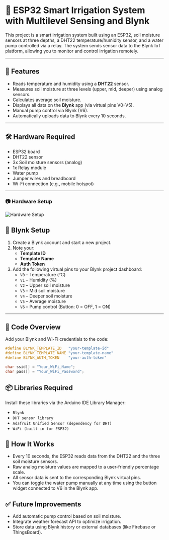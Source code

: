 # 🌱 ESP32 Smart Irrigation System with Multilevel Sensing and Blynk

This project is a smart irrigation system built using an ESP32, soil moisture sensors at three depths, a DHT22 temperature/humidity sensor, and a water pump controlled via a relay. The system sends sensor data to the Blynk IoT platform, allowing you to monitor and control irrigation remotely.

---

## 🚀 Features

-   Reads temperature and humidity using a **DHT22** sensor.
-   Measures soil moisture at three levels (upper, mid, deeper) using analog sensors.
-   Calculates average soil moisture.
-   Displays all data on the **Blynk** app (via virtual pins V0–V5).
-   Manual pump control via Blynk (V6).
-   Automatically uploads data to Blynk every 10 seconds.

---

## 🛠️ Hardware Required

-   ESP32 board
-   DHT22 sensor
-   3x Soil moisture sensors (analog)
-   1x Relay module
-   Water pump
-   Jumper wires and breadboard
-   Wi-Fi connection (e.g., mobile hotspot)

---
### 📷 Hardware Setup
![Hardware Setup](images/hardware-setup.jpg)

## 📲 Blynk Setup

1.  Create a Blynk account and start a new project.
2.  Note your:
    -   **Template ID**
    -   **Template Name**
    -   **Auth Token**
3.  Add the following virtual pins to your Blynk project dashboard:
    -   `V0` – Temperature (°C)
    -   `V1` – Humidity (%)
    -   `V2` – Upper soil moisture
    -   `V3` – Mid soil moisture
    -   `V4` – Deeper soil moisture
    -   `V5` – Average moisture
    -   `V6` – Pump control (Button: 0 = OFF, 1 = ON)

---

## 📄 Code Overview

Add your Blynk and Wi-Fi credentials to the code:

```cpp
#define BLYNK_TEMPLATE_ID   "your-template-id"
#define BLYNK_TEMPLATE_NAME "your-template-name"
#define BLYNK_AUTH_TOKEN    "your-auth-token"

char ssid[] = "Your_WiFi_Name";
char pass[] = "Your_WiFi_Password";
```

## 📦 Libraries Required
Install these libraries via the Arduino IDE Library Manager:
-   `Blynk`
-   `DHT sensor library`
-   `Adafruit Unified Sensor (dependency for DHT)`
-   `WiFi (built-in for ESP32)`

## 🧠 How It Works
-   Every 10 seconds, the ESP32 reads data from the DHT22 and the three soil moisture sensors.
-   Raw analog moisture values are mapped to a user-friendly percentage scale.
-   All sensor data is sent to the corresponding Blynk virtual pins.
-   You can toggle the water pump manually at any time using the button widget connected to V6 in the Blynk app.

## ✅ Future Improvements
-   Add automatic pump control based on soil moisture.
-   Integrate weather forecast API to optimize irrigation.
-   Store data using Blynk history or external databases (like Firebase or ThingsBoard).
